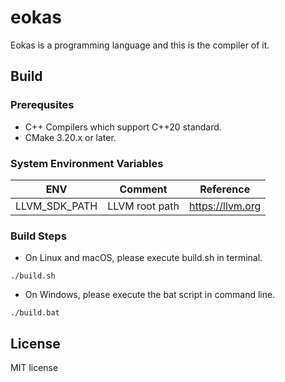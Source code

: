 # eokas
Eokas is a programming language and this is the compiler of it.

## Build

### Prerequsites
* C++ Compilers which support C++20 standard.
* CMake 3.20.x or later.

### System Environment Variables
|ENV                  |Comment                           |Reference                                                               |
|---------------------|----------------------------------|------------------------------------------------------------------------|
|LLVM_SDK_PATH        |LLVM root path                    |https://llvm.org                                                        |

### Build Steps
* On Linux and macOS, please execute build.sh in terminal.
```shell
./build.sh
```

* On Windows, please execute the bat script in command line.
```shell
./build.bat
```

## License
MIT license

<!--

## Acknowledgements
[JetBrains](https://jb.gg/OpenSource) 

-->


